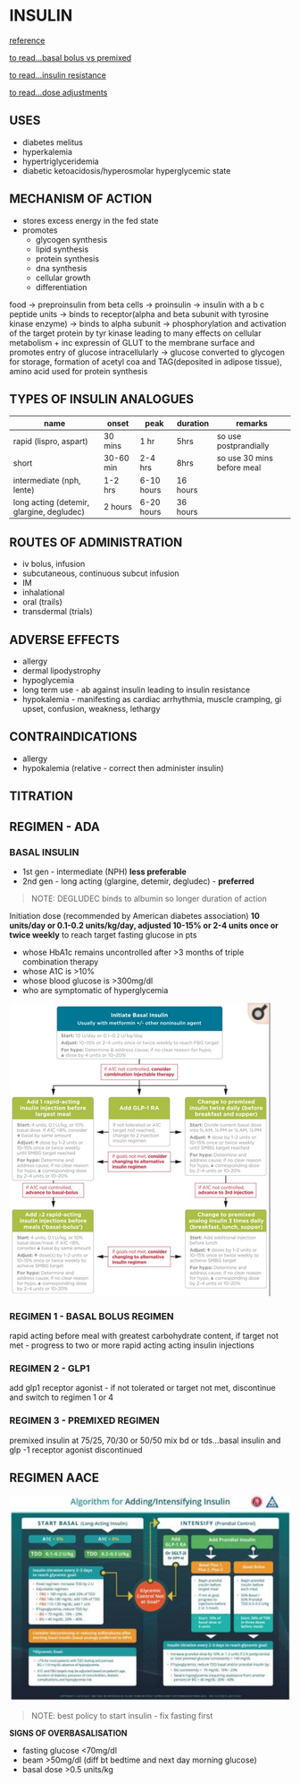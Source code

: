 # INSULIN

[reference](https://www.ncbi.nlm.nih.gov/pmc/articles/PMC6528396/)

[to read...basal bolus vs premixed](https://care.diabetesjournals.org/content/36/Supplement_2/S212)

[to read...insulin resistance](https://www.ncbi.nlm.nih.gov/pmc/articles/PMC1204764/)

[to read...dose adjustments](https://www.ncbi.nlm.nih.gov/books/NBK278938/)

## USES

- diabetes melitus
- hyperkalemia
- hypertriglyceridemia
- diabetic ketoacidosis/hyperosmolar hyperglycemic state

## MECHANISM OF ACTION
- stores excess energy in the fed state
- promotes 
	- glycogen synthesis
	- lipid synthesis
	- protein synthesis
	- dna synthesis
	- cellular growth
	- differentiation

food -> preproinsulin from beta cells -> proinsulin -> insulin with a b c peptide units -> binds to receptor(alpha and beta subunit with tyrosine kinase enzyme) -> binds to alpha subunit -> phosphorylation and activation of the target protein by tyr kinase leading to many effects on cellular metabolism + inc expressin of GLUT to the membrane surface and promotes entry of glucose intracellularly -> glucose converted to glycogen for storage, formation of acetyl coa and TAG(deposited in adipose tissue), amino acid used for protein synthesis 

## TYPES OF INSULIN ANALOGUES
| name                           | onset     | peak        | duration | remarks                    |
|--------------------------------|-----------|-------------|----------|----------------------------|
| rapid (lispro, aspart)         | 30 mins   | 1 hr        | 5hrs     | so use postprandially      |
| short                          | 30-60 min | 2-4 hrs     | 8hrs     | so use 30 mins before meal |
| intermediate (nph, lente)      | 1-2 hrs   | 6-10 hours  | 16 hours |                            |
| long acting (detemir, glargine, degludec) | 2 hours   | 6-20 hours  | 36 hours |                            |

## ROUTES OF ADMINISTRATION

- iv bolus, infusion
- subcutaneous, continuous subcut infusion
- IM
- inhalational
- oral (trails)
- transdermal (trials)

## ADVERSE EFFECTS

- allergy
- dermal lipodystrophy
- hypoglycemia
- long term use - ab against insulin leading to insulin resistance
- hypokalemia - manifesting as cardiac arrhythmia, muscle cramping, gi upset, confusion, weakness, lethargy

## CONTRAINDICATIONS
- allergy
- hypokalemia (relative - correct then administer insulin)

## TITRATION

## REGIMEN - ADA

### BASAL INSULIN
- 1st gen - intermediate (NPH) **less preferable**
- 2nd gen - long acting (glargine, detemir, degludec) - **preferred**
> NOTE: DEGLUDEC binds to albumin so longer duration of action

Initiation dose (recommended by American diabetes association) **10 units/day or 0.1-0.2 units/kg/day, adjusted 10-15% or 2-4 units once or twice weekly** to reach target fasting glucose in pts 
- whose HbA1c remains uncontrolled after >3 months of triple combination therapy
- whose A1C is >10%
- whose blood glucose is >300mg/dl 
- who are symptomatic of hyperglycemia

![regimen protocol](./insulin/insulin_protocol.jpg)

### REGIMEN 1 - BASAL BOLUS REGIMEN
rapid acting before meal with greatest carbohydrate content, if target not met - progress to two or more rapid acting acting insulin injections
### REGIMEN 2 - GLP1 
add glp1 receptor agonist - if not tolerated or target not met, discontinue and switch to regimen 1 or 4
### REGIMEN 3 - PREMIXED REGIMEN
premixed insulin at 75/25, 70/30 or 50/50 mix bd or tds...basal insulin and glp -1 receptor agonist discontinued

## REGIMEN AACE

![regimen protocol2](./insulin/insulin_protocol2.jpg)

> NOTE: best policy to start insulin - fix fasting first

**SIGNS OF OVERBASALISATION**
- fasting glucose <70mg/dl
- beam >50mg/dl (diff bt bedtime and next day morning glucose)
- basal dose >0.5 units/kg
